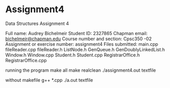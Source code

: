 # Assignment4
Data Structures Assignment 4

Full name: Audrey Bichelmeir
Student ID: 2327865
Chapman email: bichelmeir@chapman.edu
Course number and section: Cpsc350 -02
Assignment or exercise number: assignment4
Files submitted:
main.cpp
fileReader.cpp
fileReader.h
ListNode.h
GenQueue.h
GenDoublyLinkedList.h
Window.h
Window.cpp
Student.h
Student.cpp
RegistrarOffice.h
RegistrarOffice.cpp

running the program
make all
make realclean
./assignment4.out textfile

without makefile g++ *.cpp
./a.out textfile
